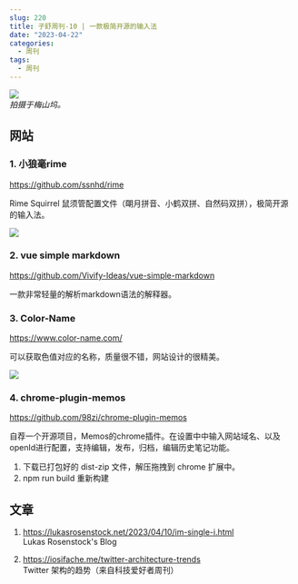 ```yaml
---
slug: 220
title: 子舒周刊-10 | 一款极简开源的输入法
date: "2023-04-22"
categories:
  - 周刊
tags:
  - 周刊
---
```


![](https://cdn.statically.io/gh/98zi/imgurl/main/images/20230410/66c9476abc9c50b9016a9d466234bde.3kpc7008yk80.webp)  
*拍摄于梅山坞。*

## 网站
### 1. 小狼毫rime
https://github.com/ssnhd/rime

Rime Squirrel 鼠须管配置文件（朙月拼音、小鹤双拼、自然码双拼），极简开源的输入法。

![](https://cdn.statically.io/gh/98zi/imgurl/main/images/20230413/image.n89rns68nwg.png)

### 2. vue simple markdown
https://github.com/Vivify-Ideas/vue-simple-markdown

一款非常轻量的解析markdown语法的解释器。

### 3. Color-Name
https://www.color-name.com/

可以获取色值对应的名称，质量很不错，网站设计的很精美。

![](https://cdn.statically.io/gh/98zi/imgurl/main/images/20230413/image.587teu5u78w0.png)

### 4. chrome-plugin-memos
https://github.com/98zi/chrome-plugin-memos

自荐一个开源项目，Memos的chrome插件。在设置中中输入网站域名、以及 openId进行配置，支持编辑，发布，归档，编辑历史笔记功能。

1. 下载已打包好的 dist-zip 文件，解压拖拽到 chrome 扩展中。
2. npm run build 重新构建

## 文章
1. https://lukasrosenstock.net/2023/04/10/im-single-i.html  
Lukas Rosenstock's Blog

2. https://iosifache.me/twitter-architecture-trends  
Twitter 架构的趋势（来自科技爱好者周刊）
